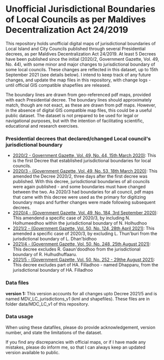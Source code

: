 # Unofficial Jurisdictional Boundaries of Local Councils as per Maldives Decentralization Act 24/2019

This repository holds unofficial digital maps of jurisdictional boundaries of Local Island and City Councils published through several Presidential decrees, as per Maldives Decentralization Act 24/2019. At least 5 Decrees have been published since the initial (2020/2, Government Gazette, Vol. 49, No. 44), with some minor and major changes to jurisdictional boundary of some local councils. These changes are reflected in this dataset, up to 15th September 2021 (see details below). I intend to keep track of any future changes, and update the map files in this repository, with change logs - until official GIS compatible shapefiles are released. 

The boundary lines are drawn from geo-referenced pdf maps, provided with each Presidential decree. The boundary lines should approximately match, though are not exact, as these are drawn from pdf maps. However, in the absence of digital GIS compatible map files, this could be a useful public dataset. The dataset is not prepared to be used for legal or navigational purposes, but with the intention of facilitating scientific, educational and research exercises. 

### Presidential decrees that declared/changed Local council's jurisdictional boundary

* [2020/2 - Government Gazette, Vol. 49, No. 44, 15th March 2020)](https://www.gazette.gov.mv/gazette/download/5697): This is the first Decree that established jurisdictional boundaries for local councils. 
* [2020/3 - (Government Gazette, Vol. 49, No. 53, 18th March 2020)](https://www.gazette.gov.mv/gazette/download/5706): This amended the Decree 2020/2, three days after the first decree was published. With this decree, jurisdictional boundaries of all councils were again published - and some boundaries must have changed between the two. As 2020/3 had boundaries for all council, pdf maps that came with this decree were used as the primary for digitizing boundary maps and further changes were made following subsequent decrees. 
* [2020/4 - (Government Gazette, Vol. 49, No. 184, 3rd September 2020)](https://www.gazette.gov.mv/gazette/download/5837): This amendend a specific case of 2020/3, by including N. Holhumeedhoo within the jurisdictional boundary of N. Holhudhoo
* [2021/2 - (Government Gazette, Vol. 50, No. 124, 28th April 2021)](https://www.gazette.gov.mv/gazette/download/6073): This amended a specific case of 2020/3, by excluding L. Thun'buri from the jurisdictional boundary of L. Dhan'bidhoo
* [2021/4 - (Government Gazette, Vol. 50, No. 248, 25th August 2021)](https://www.gazette.gov.mv/gazette/download/6197): This decree excludes R. Gaaun'doodhoo from the jurisdictional boundary of R. Hulhudhuffaaru.
* [2021/5 - (Government Gazette, Vol. 50, No. 252 - 29the August 2021)](https://www.gazette.gov.mv/gazette/download/6201): This decree excludes part of HA. Filladhoo - named Dhapparu, from the jurisdictional boundary of HA. Filladhoo

### Data files

**version 1:** This version accounts for all changes upto Decree 2021/5 and is named MDV_LC_jurisdictions_v1 (kml and shapefiles). These files are in folder data/MDC_LC_v1 of this repository. 

### Data usage

When using these datafiles, please do provide acknowledgement, version number, and state the limitations of the dataset. 

If you find any discrepancies with official maps, or if I have made any mistakes, please do inform me, so that I can always keep an updated version available to public. 
